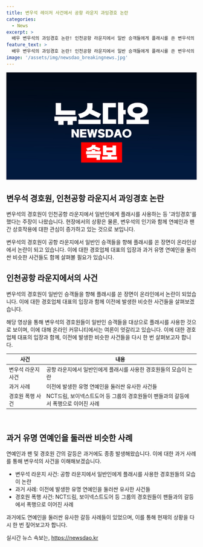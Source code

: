 ```yaml
---
title: 변우석 레이저 사건에서 공항 라운지 과잉경호 논란
categories:
  - News
excerpt: >
  배우 변우석의 과잉경호 논란! 인천공항 라운지에서 일반 승객들에게 플래시를 쏜 변우석의 경호원에 대한 비판이 불거졌다. 변우석의 팬이 아닌 일반인에게까지 무리한 행동으로 논란이 됐으며, 경호원의 행동에 대한 비난과 과잉경호에 대한 우려가 표 EXPRESSION_NUMBER를 낳고 있다. 이에 대해 경호업체 대표는 사과하고, 재발 방지를 약속하며 과잉경호 사태를 진화시키고 있다. 업계에서는 연예인과 팬 간의 물리적 충돌 사례가 늘어나고 있어 경호원의 역할과 행동에 대한 적절한 대응이 필요하다는 우려가 커지고 있다. #경호원 #과잉경호 #변우석
feature_text: >
  배우 변우석의 과잉경호 논란! 인천공항 라운지에서 일반 승객들에게 플래시를 쏜 변우석의 경호원에 대한 비판이 불거졌다. 변우석의 팬이 아닌 일반인에게까지 무리한 행동으로 논란이 됐으며, 경호원의 행동에 대한 비난과 과잉경호에 대한 우려가 표 EXPRESSION_NUMBER를 낳고 있다. 이에 대해 경호업체 대표는 사과하고, 재발 방지를 약속하며 과잉경호 사태를 진화시키고 있다. 업계에서는 연예인과 팬 간의 물리적 충돌 사례가 늘어나고 있어 경호원의 역할과 행동에 대한 적절한 대응이 필요하다는 우려가 커지고 있다. #경호원 #과잉경호 #변우석
image: '/assets/img/newsdao_breakingnews.jpg'
---
```


<p><img src="/assets/img/newsdao_breakingnews.jpg" alt="implanttips 속보" /></p>

<h2 data-ke-size="size26">변우석 경호원, 인천공항 라운지서 과잉경호 논란</h2>

<p>변우석의 경호원이 인천공항 라운지에서 일반인에게 플래시를 사용하는 등 '과잉경호'를 했다는 주장이 나왔습니다. 현장에서의 상황은 물론, 변우석의 인기와 함께 연예인과 팬 간 상호작용에 대한 관심이 증가하고 있는 것으로 보입니다.</p>

<p data-ke-size="size16">변우석의 경호원이 공항 라운지에서 일반인 승객들을 향해 플래시를 쏜 장면이 온라인상에서 논란이 되고 있습니다. 이에 대한 경호업체 대표의 입장과 과거 유명 연예인을 둘러싼 비슷한 사건들도 함께 살펴볼 필요가 있습니다.</p>

<h2 data-ke-size="size24">인천공항 라운지에서의 사건</h2>

<p>변우석의 경호원이 일반인 승객들을 향해 플래시를 쏜 장면이 온라인에서 논란이 되었습니다. 이에 대한 경호업체 대표의 입장과 함께 이전에 발생한 비슷한 사건들을 살펴보겠습니다.</p>

<p data-ke-size="size16">해당 영상을 통해 변우석의 경호원들이 일반인 승객들을 대상으로 플래시를 사용한 것으로 보이며, 이에 대해 온라인 커뮤니티에서는 여론이 엇갈리고 있습니다. 이에 대한 경호업체 대표의 입장과 함께, 이전에 발생한 비슷한 사건들을 다시 한 번 살펴보고자 합니다.</p>

<table>
    <thead>
        <tr>
            <th>사건</th>
            <th>내용</th>
        </tr>
    </thead>
    <tbody>
        <tr>
            <td>변우석 라운지 사건</td>
            <td>공항 라운지에서 일반인에게 플래시를 사용한 경호원들의 모습이 논란</td>
        </tr>
        <tr>
            <td>과거 사례</td>
            <td>이전에 발생한 유명 연예인을 둘러싼 유사한 사건들</td>
        </tr>
        <tr>
            <td>경호원 폭행 사건</td>
            <td>NCT드림, 보이넥스트도어 등 그룹의 경호원들이 팬들과의 갈등에서 폭행으로 이어진 사례</td>
        </tr>
    </tbody>
</table>

<p data-ke-size="size16">&nbsp;</p>

<h2 data-ke-size="size24">과거 유명 연예인을 둘러싼 비슷한 사례</h2>

<p>연예인과 팬 및 경호원 간의 갈등은 과거에도 종종 발생해왔습니다. 이에 대한 과거 사례를 통해 변우석의 사건을 이해해보겠습니다.</p>

<ul>
    <li>변우석 라운지 사건: 공항 라운지에서 일반인에게 플래시를 사용한 경호원들의 모습이 논란</li>
    <li>과거 사례: 이전에 발생한 유명 연예인을 둘러싼 유사한 사건들</li>
    <li>경호원 폭행 사건: NCT드림, 보이넥스트도어 등 그룹의 경호원들이 팬들과의 갈등에서 폭행으로 이어진 사례</li>
</ul>

<p data-ke-size="size16">과거에도 연예인을 둘러싼 유사한 갈등 사례들이 있었으며, 이를 통해 현재의 상황을 다시 한 번 짚어보고자 합니다.</p>
실시간 뉴스 속보는, <a href="https://newsdao.kr" rel="dofollow">https://newsdao.kr</a>


